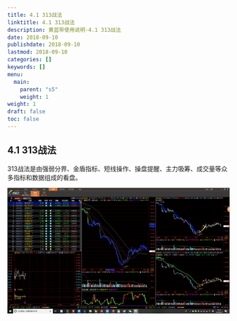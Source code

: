 ```yaml
---
title: 4.1 313战法
linktitle: 4.1 313战法
description: 黄蓝带使用说明-4.1 313战法
date: 2018-09-10
publishdate: 2018-09-10
lastmod: 2018-09-10
categories: []
keywords: []
menu:
  main:
    parent: "s5"
    weight: 1
weight: 1
draft: false
toc: false
---
```



## 4.1 313战法

313战法是由强弱分界、金盾指标、短线操作、操盘提醒、主力吸筹、成交量等众多指标和数据组成的看盘。

![](/assets/hld_313.png)

